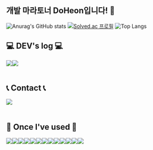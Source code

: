 ## 개발 마라토너 DoHeon입니다! 👋
<div align="left">
  
  ![Anurag's GitHub stats](https://github-readme-stats.vercel.app/api?username=DodleD&show_icons=true&theme=dark)
  [![Solved.ac 프로필](http://mazassumnida.wtf/api/v2/generate_badge?boj=kdh03077)](https://solved.ac/kdh03077)
  ![Top Langs](https://github-readme-stats.vercel.app/api/top-langs/?username=DodleD&layout=compact)

  ## 💻 DEV's log 💻
  <div style="display:flex; flex-direction:row;">
      <a href="https://dodledd.tistory.com">
          <img src="https://img.shields.io/badge/Tistory-000000?style=for-the-badge&logo=Tistory&logoColor=white"> 
      </a>
      <a href="https://phrygian-velvet-362.notion.site/0d38302e89104368957f09f05547e282?pvs=4">
          <img src="https://img.shields.io/badge/Notion-9999FF?style=for-the-badge&logo=Notion&logoColor=white"> 
      </a>
  </div><br>

  ## 📞 Contact 📞
  <div style="display:flex; flex-direction:row;">
      <a href="mailto:kdh03077@naver.com">
          <img src="https://img.shields.io/badge/Gmail-EA4335?style=for-the-badge&logo=Gmail&logoColor=white"> 
      </a>
  </div><br>


  ## 🔨 Once I've used 🔨
  <div style="display:flex; flex-direction:row;">
    <img src="https://img.shields.io/badge/java-007396?style=for-the-badge&logo=OpenJDK&logoColor=white">
    <br>
    <img src="https://img.shields.io/badge/Spring-6DB33F?style=for-the-badge&logo=Spring&logoColor=white"> 
    <img src="https://img.shields.io/badge/springboot-6DB33F?style=for-the-badge&logo=springboot&logoColor=white"> 
    <img src="https://img.shields.io/badge/Spring Security-6DB33F?style=for-the-badge&logo=Spring Security&logoColor=white"> 
    <br>
    <img src="https://img.shields.io/badge/HTML5-E34F26?style=for-the-badge&logo=HTML5&logoColor=white">
    <img src="https://img.shields.io/badge/CSS3-1572B6?style=for-the-badge&logo=CSS3&logoColor=white">
    <img src="https://img.shields.io/badge/JavaScript-F7DF1E?style=for-the-badge&logo=JavaScript&logoColor=white">
    <br>
    <img src="https://img.shields.io/badge/Amazon RDS-527FFF?style=for-the-badge&logo=amazon rds&logoColor=white">
    <br>
    <img src="https://img.shields.io/badge/oracle-F80000?style=for-the-badge&logo=oracle&logoColor=white"> 
    <br>
    <img src="https://img.shields.io/badge/html5-E34F26?style=flat-square&logo=html5&logoColor=white"> 
    <img src="https://img.shields.io/badge/css-1572B6?style=flat-square&logo=css3&logoColor=white"> 
    <img src="https://img.shields.io/badge/javascript-F7DF1E?style=flat-square&logo=javascript&logoColor=black"> 
    <img src="https://img.shields.io/badge/bootstrap-7952B3?style=flat-square&logo=bootstrap&logoColor=white">
  </div>
  
</div>
